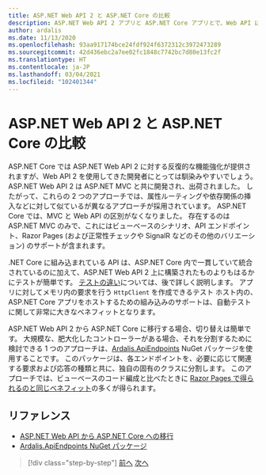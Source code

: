 ```yaml
---
title: ASP.NET Web API 2 と ASP.NET Core の比較
description: ASP.NET Web API 2 アプリと ASP.NET Core アプリとで、Web API はどのように異なるでしょうか?
author: ardalis
ms.date: 11/13/2020
ms.openlocfilehash: 93aa917174bce24fdf924f6372312c3972473289
ms.sourcegitcommit: 42d436ebc2a7ee02fc1848c7742bc7d80e13fc2f
ms.translationtype: HT
ms.contentlocale: ja-JP
ms.lasthandoff: 03/04/2021
ms.locfileid: "102401344"
---
```

# <a name="compare-aspnet-web-api-2-and-aspnet-core"></a>ASP.NET Web API 2 と ASP.NET Core の比較

ASP.NET Core では ASP.NET Web API 2 に対する反復的な機能強化が提供されますが、Web API 2 を使用してきた開発者にとっては馴染みやすいでしょう。 ASP.NET Web API 2 は ASP.NET MVC と共に開発され、出荷されました。 したがって、これらの 2 つのアプローチでは、属性ルーティングや依存関係の挿入などに対して似ているが異なるアプローチが採用されています。 ASP.NET Core では、MVC と Web API の区別がなくなりました。 存在するのは ASP.NET MVC のみで、これにはビューベースのシナリオ、API エンドポイント、Razor Pages (および正常性チェックや SignalR などのその他のバリエーション) のサポートが含まれます。

.NET Core に組み込まれている API は、ASP.NET Core 内で一貫していて統合されているのに加えて、ASP.NET Web API 2 上に構築されたものよりもはるかにテストが簡単です。 [テストの違い](testing-differences.md)については、後で詳しく説明します。 アプリに対してメモリ内の要求を行う `HttpClient` を作成できるテスト ホスト内の、ASP.NET Core アプリをホストするための組み込みのサポートは、自動テストに関して非常に大きなベネフィットとなります。

ASP.NET Web API 2 から ASP.NET Core に移行する場合、切り替えは簡単です。 大規模な、肥大化したコントローラーがある場合、それを分割するために検討できる 1 つのアプローチは、[Ardalis.ApiEndpoints](https://www.nuget.org/packages/Ardalis.ApiEndpoints/) NuGet パッケージを使用することです。 このパッケージは、各エンドポイントを、必要に応じて関連する要求および応答の種類と共に、独自の固有のクラスに分割します。 このアプローチでは、ビューベースのコード編成と比べたときに [Razor Pages で得られるのと同じベネフィット](comparing-razor-pages-aspnet-mvc.md)の多くが得られます。

## <a name="references"></a>リファレンス

- [ASP.NET Web API から ASP.NET Core への移行](/aspnet/core/migration/webapi)
- [Ardalis.ApiEndpoints NuGet パッケージ](https://www.nuget.org/packages/Ardalis.ApiEndpoints/)

>[!div class="step-by-step"]
>[前へ](comparing-razor-pages-aspnet-mvc.md)
>[次へ](authentication-differences.md)
